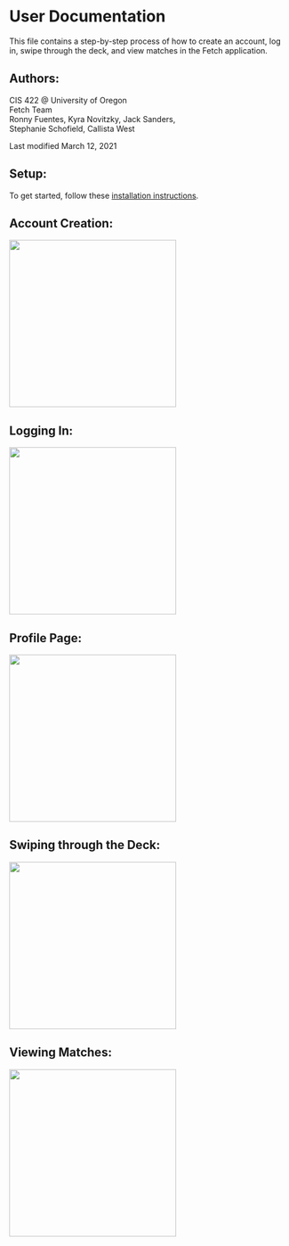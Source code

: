 # User Documentation

This file contains a step-by-step process of how to create an account, log in, swipe through the deck, and view matches in the Fetch application.

## Authors:

CIS 422 @ University of Oregon  
Fetch Team  
Ronny Fuentes, Kyra Novitzky, Jack Sanders,  
Stephanie Schofield, Callista West

Last modified March 12, 2021

## Setup:

To get started, follow these [installation instructions](https://github.com/JackSanders1998/CIS422Proj2/blob/main/README.md).    

## Account Creation:
<img src="https://github.com/JackSanders1998/CIS422Proj2/blob/main/docs/mockup_images/account_creation.png" width="300" />

## Logging In:
<img src="https://github.com/JackSanders1998/CIS422Proj2/blob/main/docs/mockup_images/sign_in.png" width="300" />

## Profile Page:
<img src="https://github.com/JackSanders1998/CIS422Proj2/blob/main/docs/mockup_images/profile_page.png" width="300" />

## Swiping through the Deck:
<img src="https://github.com/JackSanders1998/CIS422Proj2/blob/main/docs/mockup_images/deck.png" width="300" />

## Viewing Matches:
<img src="https://github.com/JackSanders1998/CIS422Proj2/blob/main/docs/mockup_images/view_matches.png" width="300" />